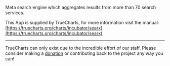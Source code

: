 Meta search engine which aggregates results from more than 70 search services.

This App is supplied by TrueCharts, for more information visit the manual: [https://truecharts.org/charts/incubator/searx](https://truecharts.org/charts/incubator/searx)

---

TrueCharts can only exist due to the incredible effort of our staff.
Please consider making a [donation](https://truecharts.org/sponsor) or contributing back to the project any way you can!
